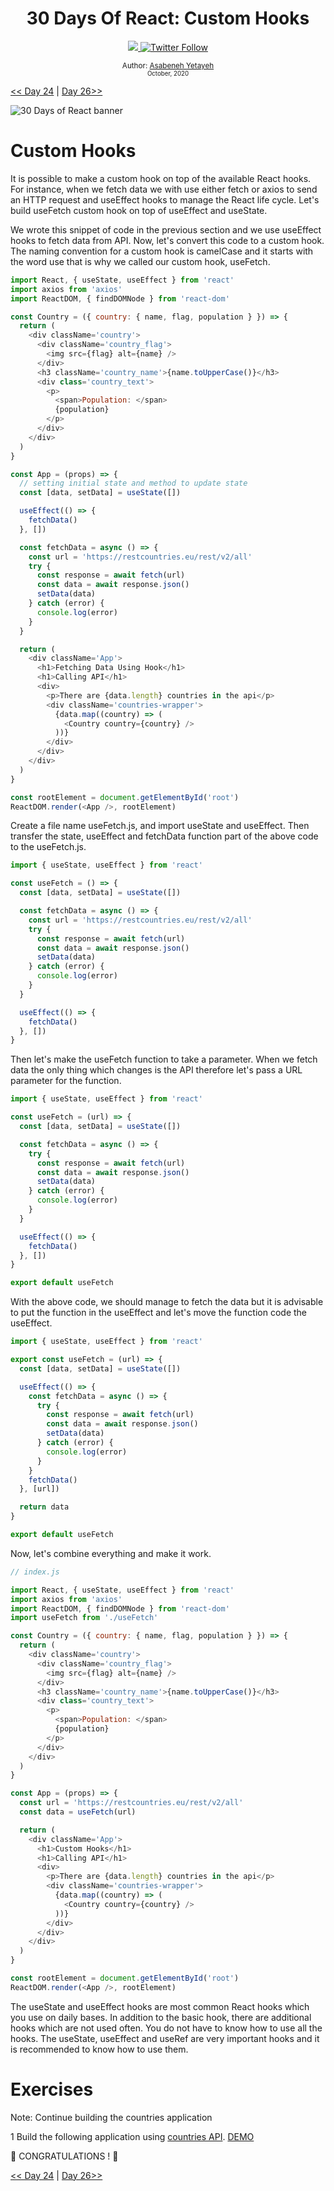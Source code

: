 <div align="center">
  <h1> 30 Days Of React: Custom Hooks</h1>
  <a class="header-badge" target="_blank" href="https://www.linkedin.com/in/asabeneh/">
  <img src="https://img.shields.io/badge/style--5eba00.svg?label=LinkedIn&logo=linkedin&style=social">
  </a>
  <a class="header-badge" target="_blank" href="https://twitter.com/Asabeneh">
  <img alt="Twitter Follow" src="https://img.shields.io/twitter/follow/asabeneh?style=social">
  </a>

<sub>Author:
<a href="https://www.linkedin.com/in/asabeneh/" target="_blank">Asabeneh Yetayeh</a><br>
<small> October, 2020</small>
</sub>

</div>

[<< Day 24](../24_projects/24_projects.md) | [Day 26>>](../26_Context/26_context.md)

![30 Days of React banner](/images/30_days_of_react_banner_day_25.jpg)

# Custom Hooks

It is possible to make a custom hook on top of the available React hooks. For instance, when we fetch data we with use either fetch or axios to send an HTTP request and useEffect hooks to manage the React life cycle. Let's build useFetch custom hook on top of useEffect and useState.

We wrote this snippet of code in the previous section and we use useEffect hooks to fetch data from API. Now, let's convert this code to a custom hook. The naming convention for a custom hook is camelCase and it starts with the word use that is why we called our custom hook, useFetch.

```js
import React, { useState, useEffect } from 'react'
import axios from 'axios'
import ReactDOM, { findDOMNode } from 'react-dom'

const Country = ({ country: { name, flag, population } }) => {
  return (
    <div className='country'>
      <div className='country_flag'>
        <img src={flag} alt={name} />
      </div>
      <h3 className='country_name'>{name.toUpperCase()}</h3>
      <div class='country_text'>
        <p>
          <span>Population: </span>
          {population}
        </p>
      </div>
    </div>
  )
}

const App = (props) => {
  // setting initial state and method to update state
  const [data, setData] = useState([])

  useEffect(() => {
    fetchData()
  }, [])

  const fetchData = async () => {
    const url = 'https://restcountries.eu/rest/v2/all'
    try {
      const response = await fetch(url)
      const data = await response.json()
      setData(data)
    } catch (error) {
      console.log(error)
    }
  }

  return (
    <div className='App'>
      <h1>Fetching Data Using Hook</h1>
      <h1>Calling API</h1>
      <div>
        <p>There are {data.length} countries in the api</p>
        <div className='countries-wrapper'>
          {data.map((country) => (
            <Country country={country} />
          ))}
        </div>
      </div>
    </div>
  )
}

const rootElement = document.getElementById('root')
ReactDOM.render(<App />, rootElement)
```

Create a file name useFetch.js, and import useState and useEffect. Then transfer the state, useEffect and fetchData function part of the above code to the useFetch.js.

```js
import { useState, useEffect } from 'react'

const useFetch = () => {
  const [data, setData] = useState([])

  const fetchData = async () => {
    const url = 'https://restcountries.eu/rest/v2/all'
    try {
      const response = await fetch(url)
      const data = await response.json()
      setData(data)
    } catch (error) {
      console.log(error)
    }
  }

  useEffect(() => {
    fetchData()
  }, [])
}
```

Then let's make the useFetch function to take a parameter. When we fetch data the only thing which changes is the API therefore let's pass a URL parameter for the function.

```js
import { useState, useEffect } from 'react'

const useFetch = (url) => {
  const [data, setData] = useState([])

  const fetchData = async () => {
    try {
      const response = await fetch(url)
      const data = await response.json()
      setData(data)
    } catch (error) {
      console.log(error)
    }
  }

  useEffect(() => {
    fetchData()
  }, [])
}

export default useFetch
```

With the above code, we should manage to fetch the data but it is advisable to put the function in the useEffect and let's move the function code the useEffect.

```js
import { useState, useEffect } from 'react'

export const useFetch = (url) => {
  const [data, setData] = useState([])

  useEffect(() => {
    const fetchData = async () => {
      try {
        const response = await fetch(url)
        const data = await response.json()
        setData(data)
      } catch (error) {
        console.log(error)
      }
    }
    fetchData()
  }, [url])

  return data
}

export default useFetch
```

Now, let's combine everything and make it work.

```js
// index.js

import React, { useState, useEffect } from 'react'
import axios from 'axios'
import ReactDOM, { findDOMNode } from 'react-dom'
import useFetch from './useFetch'

const Country = ({ country: { name, flag, population } }) => {
  return (
    <div className='country'>
      <div className='country_flag'>
        <img src={flag} alt={name} />
      </div>
      <h3 className='country_name'>{name.toUpperCase()}</h3>
      <div class='country_text'>
        <p>
          <span>Population: </span>
          {population}
        </p>
      </div>
    </div>
  )
}

const App = (props) => {
  const url = 'https://restcountries.eu/rest/v2/all'
  const data = useFetch(url)

  return (
    <div className='App'>
      <h1>Custom Hooks</h1>
      <h1>Calling API</h1>
      <div>
        <p>There are {data.length} countries in the api</p>
        <div className='countries-wrapper'>
          {data.map((country) => (
            <Country country={country} />
          ))}
        </div>
      </div>
    </div>
  )
}

const rootElement = document.getElementById('root')
ReactDOM.render(<App />, rootElement)
```

The useState and useEffect hooks are most common React hooks which you use on daily bases. In addition to the basic hook, there are additional hooks which are not used often. You do not have to know how to use all the hooks. The useState, useEffect and useRef are very important hooks and it is recommended to know how to use them.

# Exercises

Note: Continue building the countries application

1 Build the following application using [countries API](https://restcountries.eu/rest/v2/all).
[DEMO](https://www.30daysofreact.com/day-23/countries-data)

🎉 CONGRATULATIONS ! 🎉

[<< Day 24](../24_projects/24_projects.md) | [Day 26>>](../26_Context/26_context.md)
